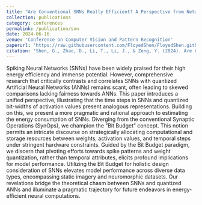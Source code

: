 ```yaml
---
title: "Are Conventional SNNs Really Efficient? A Perspective from Network Quantization"
collection: publications
category: conferences
permalink: /publication/snn
date: 2024-06-16
venue: 'Conference on Computer Vision and Pattern Recognition'
paperurl: 'https://raw.githubusercontent.com/FloyedShen/FloyedShen.github.io/master/files/snn.pdf'
citation: 'Shen, G., Zhao, D., Li, T., Li, J., & Zeng, Y. (2024). Are Conventional SNNs Really Efficient? A Perspective from Network Quantization. In Proceedings of the IEEE/CVF Conference on Computer Vision and Pattern Recognition (pp. 27538–27547). (highlight)'
---
```


Spiking Neural Networks (SNNs) have been widely praised for their high energy efficiency and immense potential. However, comprehensive research that critically contrasts and correlates SNNs with quantized Artificial Neural Networks (ANNs) remains scant, often leading to skewed comparisons lacking fairness towards ANNs. This paper introduces a unified perspective, illustrating that the time steps in SNNs and quantized bit-widths of activation values present analogous representations. Building on this, we present a more pragmatic and rational approach to estimating the energy consumption of SNNs. Diverging from the conventional Synaptic Operations (SynOps), we champion the ”Bit Budget” concept. This notion permits an intricate discourse on strategically allocating computational and storage resources between weights, activation values, and temporal steps under stringent hardware constraints. Guided by the Bit Budget paradigm, we discern that pivoting efforts towards spike patterns and weight quantization, rather than temporal attributes, elicits profound implications for model performance. Utilizing the Bit Budget for holistic design consideration of SNNs elevates model performance across diverse data types, encompassing static imagery and neuromorphic datasets. Our revelations bridge the theoretical chasm between SNNs and quantized ANNs and illuminate a pragmatic trajectory for future endeavors in energy-efficient neural computations.